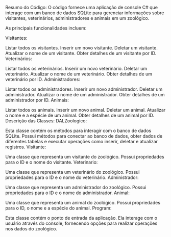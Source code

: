 Resumo do Código:
O código fornece uma aplicação de console C# que interage com um banco de dados SQLite para gerenciar informações sobre visitantes, veterinários, administradores e animais em um zoológico.

As principais funcionalidades incluem:

Visitantes:

Listar todos os visitantes.
Inserir um novo visitante.
Deletar um visitante.
Atualizar o nome de um visitante.
Obter detalhes de um visitante por ID.
Veterinários:

Listar todos os veterinários.
Inserir um novo veterinário.
Deletar um veterinário.
Atualizar o nome de um veterinário.
Obter detalhes de um veterinário por ID.
Administradores:

Listar todos os administradores.
Inserir um novo administrador.
Deletar um administrador.
Atualizar o nome de um administrador.
Obter detalhes de um administrador por ID.
Animais:

Listar todos os animais.
Inserir um novo animal.
Deletar um animal.
Atualizar o nome e a espécie de um animal.
Obter detalhes de um animal por ID.
Descrição das Classes:
DALZoologico:

Esta classe contém os métodos para interagir com o banco de dados SQLite.
Possui métodos para conectar ao banco de dados, obter dados de diferentes tabelas e executar operações como inserir, deletar e atualizar registros.
Visitante:

Uma classe que representa um visitante do zoológico.
Possui propriedades para o ID e o nome do visitante.
Veterinario:

Uma classe que representa um veterinário do zoológico.
Possui propriedades para o ID e o nome do veterinário.
Administrador:

Uma classe que representa um administrador do zoológico.
Possui propriedades para o ID e o nome do administrador.
Animal:

Uma classe que representa um animal do zoológico.
Possui propriedades para o ID, o nome e a espécie do animal.
Program:

Esta classe contém o ponto de entrada da aplicação.
Ela interage com o usuário através do console, fornecendo opções para realizar operações nos dados do zoológico.